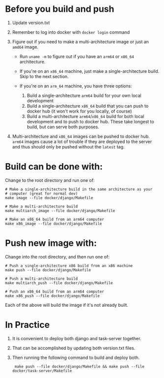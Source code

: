 # Before you build and push

1. Update version.txt

2. Remember to log into docker with `docker login` command

3. Figure out if you need to make a multi-architecture image or just an `amd64` image.

    - Run `uname -m` to figure out if you have an `arm64` or `x86_64` architecture.

    - If you're on an `x86_64` machine, just make a single-architecture build. Skip to the next section.

    - If you're on an `arm_64` machine, you have three options:

      1. Build a single-architecture `arm64` build for your own local development
      2. Build a single-architecture `x86_64` build that you can push to docker hub (it won't work for you locally, of course)
      3. Build a multi-architecture `arm64`/`x86_64` build for both local development and to push to docker hub. These take longest to build, but can serve both purposes.

4. Multi-architecture and `x86_64` images can be pushed to docker hub. `arm64` images cause a lot of trouble if they are deployed to the server and thus should only be pushed without the `latest` tag.


# Build can be done with:

Change to the root directory and run one of:

    # Make a single-architecture build in the same architecture as your
    # computer (great for normal dev)
    make image --file docker/django/Makefile

    # Make a multi-architecture build
    make multiarch_image --file docker/django/Makefile

    # Make an x86_64 build from an arm64 computer
    make x86_image --file docker/django/Makefile

# Push new image with:

Change into the root directory, and then run one of:

    # Push a single-architecture x86 build from an x86 machine
    make push --file docker/django/Makefile

    # Push a multi-architecture build
    make multiarch_push --file docker/django/Makefile

    # Push an x86_64 build from an arm64 computer
    make x86_push --file docker/django/Makefile

Each of the above will build the image if it's not already built.


# In Practice

1. It is convenient to deploy both django and task-server together.  

2. That can be accomplished by updating both version.txt files.

3. Then running the following command to build and deploy both.

        make push --file docker/django/Makefile && make push --file docker/task-server/Makefile
